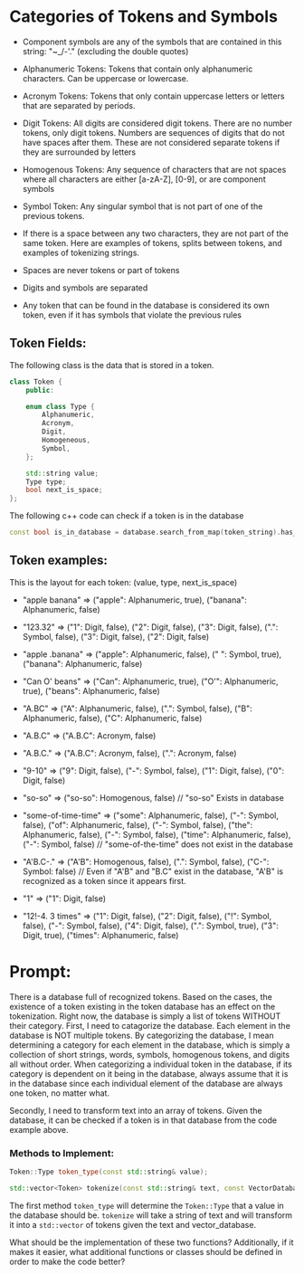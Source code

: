 # Categories of Tokens and Symbols

- Component symbols are any of the symbols that are contained in this string: "~_/-'." (excluding the double quotes)

- Alphanumeric Tokens: Tokens that contain only alphanumeric characters. Can be uppercase or lowercase.

- Acronym Tokens: Tokens that only contain uppercase letters or letters that are separated by periods.

- Digit Tokens: All digits are considered digit tokens. There are no number tokens, only digit tokens. Numbers are sequences of digits that do not have spaces after them. These are not considered separate tokens if they are surrounded by letters

- Homogenous Tokens: Any sequence of characters that are not spaces where all characters are either [a-zA-Z], [0-9], or are component symbols

- Symbol Token: Any singular symbol that is not part of one of the previous tokens.

- If there is a space between any two characters, they are not part of the same token. Here are examples of tokens, splits between tokens, and examples of tokenizing strings.

- Spaces are never tokens or part of tokens

- Digits and symbols are separated

- Any token that can be found in the database is considered its own token, even if it has symbols that violate the previous rules

## Token Fields:

The following class is the data that is stored in a token. 
```cpp
class Token {
    public:

    enum class Type {
        Alphanumeric,
        Acronym,
        Digit,
        Homogeneous,
        Symbol,
    };

    std::string value;
    Type type;
    bool next_is_space;
};
```

The following c++ code can check if a token is in the database

```cpp
const bool is_in_database = database.search_from_map(token_string).has_value();
```

## Token examples:

This is the layout for each token: (value, type, next_is_space)

- "apple banana" => ("apple": Alphanumeric, true), ("banana": Alphanumeric, false)

- "123.32" => ("1": Digit, false), ("2": Digit, false), ("3": Digit, false), (".": Symbol, false), ("3": Digit, false), ("2": Digit, false)

- "apple .banana" => ("apple": Alphanumeric, false), (" ": Symbol, true), ("banana": Alphanumeric, false)
- "Can O' beans" => ("Can": Alphanumeric, true), ("O'": Alphanumeric, true), ("beans": Alphanumeric, false)
- "A.BC" => ("A": Alphanumeric, false), (".": Symbol, false), ("B": Alphanumeric, false), ("C": Alphanumeric, false)
- "A.B.C" => ("A.B.C": Acronym, false)
- "A.B.C." => ("A.B.C": Acronym, false), (".": Acronym, false)
- "9-10" => ("9": Digit, false), ("-": Symbol, false), ("1": Digit, false), ("0": Digit, false)
- "so-so" => ("so-so": Homogenous, false) // "so-so" Exists in database
- "some-of-time-time" => ("some": Alphanumeric, false), ("-": Symbol, false), ("of": Alphanumeric, false), ("-": Symbol, false), ("the": Alphanumeric, false), ("-": Symbol, false), ("time": Alphanumeric, false), ("-": Symbol, false) // "some-of-the-time" does not exist in the database
- "A'B.C-." => ("A'B": Homogenous, false), (".": Symbol, false), ("C-": Symbol: false) // Even if "A'B" and "B.C" exist in the database, "A'B" is recognized as a token since it appears first.
- "1" => ("1": Digit, false)
- "12!-4. 3 times" => ("1": Digit, false), ("2": Digit, false), ("!": Symbol, false), ("-": Symbol, false), ("4": Digit, false), (".": Symbol, true), ("3": Digit, true), ("times": Alphanumeric, false)

# Prompt:

There is a database full of recognized tokens. Based on the cases, the existence of a token existing in the token database has an effect on the tokenization. Right now, the database is simply a list of tokens WITHOUT their category. First, I need to catagorize the database. Each element in the database is NOT multiple tokens. By categorizing the database, I mean determining a category for each element in the database, which is simply a collection of short strings, words, symbols, homogenous tokens, and digits all without order. When categorizing a individual token in the database, if its category is dependent on it being in the database, always assume that it is in the database since each individual element of the database are always one token, no matter what.

Secondly, I need to transform text into an array of tokens. Given the database, it can be checked if a token is in that database from the code example above.

### Methods to Implement:

```cpp
Token::Type token_type(const std::string& value);

std::vector<Token> tokenize(const std::string& text, const VectorDatabase& vector_database);
```

The first method `token_type` will determine the `Token::Type` that a value in the database should be. `tokenize` will take a string of text and will transform it into a `std::vector` of tokens given the text and vector_database.

What should be the implementation of these two functions? Additionally, if it makes it easier, what additional functions or classes should be defined in order to make the code better?

